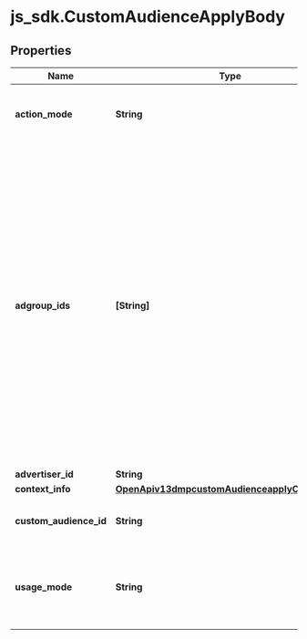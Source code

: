 # js_sdk.CustomAudienceApplyBody

## Properties
Name | Type | Description | Notes
------------ | ------------- | ------------- | -------------
**action_mode** | **String** | Specific operation to be performed on the audience. Enum values: Apply, Disconnect. | [required] 
**adgroup_ids** | **[String]** | A list of ad group IDs. Note: adgroup_ids and custom_audience_id should be under the same advertiser account. Otherwise, an error will occur. Lookalike Audience cannot be used in Reach &amp; Frequency ads. Otherwise, an error will occur. See below for more details. 1. If the custom_audience_id is a Lookalike Audience and the adgroup_ids are Reach &amp; Frequency ad groups, an error will occur. 2. If the custom_audience_id is a Lookalike Audience with the REACH_FREQUENCY audience subtype, an error will occur. | [required] 
**advertiser_id** | **String** | Advertiser ID. | [required] 
**context_info** | [**OpenApiv13dmpcustomAudienceapplyContextInfo**](OpenApiv13dmpcustomAudienceapplyContextInfo.md) |  | [optional] 
**custom_audience_id** | **String** | Custom audience ID. You can only pass one custom audience ID. | [required] 
**usage_mode** | **String** | Whether to include this audience in or exclude it from your ad groups. Required when action_mode is Apply. Enum values: Include, Exclude. | [optional] 
